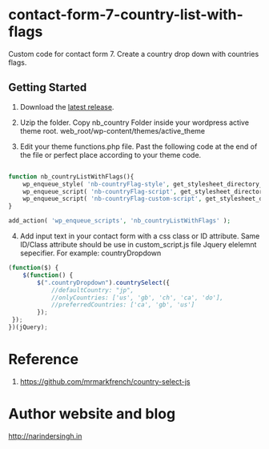 # contact-form-7-country-list-with-flags
Custom code for contact form 7. Create a country drop down with countries flags.

## Getting Started
1. Download the [latest release](https://github.com/narinderbisht/contact-form-7-country-list-with-flags/releases/latest).

2. Uzip the folder. Copy nb_country Folder inside your wordpress active theme root. web_root/wp-content/themes/active_theme

3. Edit your theme functions.php file. Past the following code at the end of the file or perfect place according to your theme code.

```php

function nb_countryListWithFlags(){
	wp_enqueue_style( 'nb-countryFlag-style', get_stylesheet_directory_uri() . '/nb_country/css/countrySelect.min.css' );
	wp_enqueue_script( 'nb-countryFlag-script', get_stylesheet_directory_uri() . '/nb_country/js/countrySelect.js', array( 'jquery' ) );
	wp_enqueue_script( 'nb-countryFlag-custom-script', get_stylesheet_directory_uri() . '/nb_country/js/custom_script.js', array( 'jquery' ) );
}

add_action( 'wp_enqueue_scripts', 'nb_countryListWithFlags' );
```

4. Add input text in your contact form with a css class or ID attribute. Same ID/Class attribute should be use in custom_script.js file Jquery elelemnt sepecifier.
For example: countryDropdown
```js
(function($) {
	$(function() {
		$(".countryDropdown").countrySelect({
			//defaultCountry: "jp",
			//onlyCountries: ['us', 'gb', 'ch', 'ca', 'do'],
			//preferredCountries: ['ca', 'gb', 'us']
		});
 });
})(jQuery);
```

# Reference

1. https://github.com/mrmarkfrench/country-select-js

# Author website and blog

http://narindersingh.in

